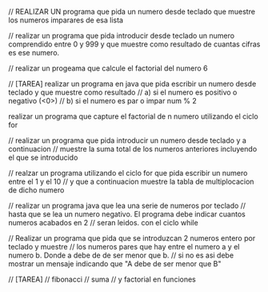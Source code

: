 // REALIZAR UN programa que pida un numero desde teclado que muestre los numeros imparares de esa lista

// realizar un programa que pida introducir desde teclado un numero comprendido entre 0 y 999
y que muestre como resultado de cuantas cifras es ese numero.

// realizar un progeama que calcule el factorial del numero 6

// [TAREA] realizar un programa en java que pida escribir un numero desde teclado y que muestre como resultado
// a) si el numero es positivo o negativo (<0>)
// b) si el numero es par o impar num % 2

realizar un programa que capture el factorial de n numero utilizando el ciclo for

// realizar un programa que pida introducir un numero desde teclado y a continuacion
// muestre la suma total de los numeros anteriores incluyendo el que se introducido

// realzar un programa utilizando el ciclo for que pida escribir un numero entre el 1 y el 10
// y que a continuacion muestre la tabla de multiplocacion de dicho numero

// realizar un programa java que lea una serie de  numeros por teclado
// hasta que se lea un numero negativo. El programa debe indicar cuantos numeros acabados en 2
// seran leidos. con el ciclo while

// Realizar un programa que pida que se introduzcan 2 numeros entero por teclado y muestre
// los numeros pares que hay entre el numero a y el numero b. Donde a debe de de ser menor que b.
// si no es asi debe mostrar un mensaje indicando que "A debe de ser menor que B"

// [TAREA]
// fibonacci
// suma
// y factorial en funciones